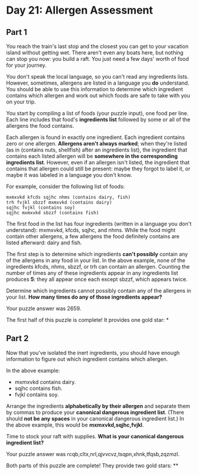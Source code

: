 # Day 21: Allergen Assessment

## Part 1

You reach the train's last stop and the closest you can get to your vacation island without getting wet. There aren't even any boats here, but nothing can stop you now: you build a raft. You just need a few days' worth of food for your journey.

You don't speak the local language, so you can't read any ingredients lists. However, sometimes, allergens are listed in a language you **do** understand. You should be able to use this information to determine which ingredient contains which allergen and work out which foods are safe to take with you on your trip.

You start by compiling a list of foods (your puzzle input), one food per line. Each line includes that food's **ingredients list** followed by some or all of the allergens the food contains.

Each allergen is found in exactly one ingredient. Each ingredient contains zero or one allergen. **Allergens aren't always marked**; when they're listed (as in (contains nuts, shellfish) after an ingredients list), the ingredient that contains each listed allergen will be **somewhere in the corresponding ingredients list**. However, even if an allergen isn't listed, the ingredient that contains that allergen could still be present: maybe they forgot to label it, or maybe it was labeled in a language you don't know.

For example, consider the following list of foods:

```
mxmxvkd kfcds sqjhc nhms (contains dairy, fish)
trh fvjkl sbzzf mxmxvkd (contains dairy)
sqjhc fvjkl (contains soy)
sqjhc mxmxvkd sbzzf (contains fish)
```

The first food in the list has four ingredients (written in a language you don't understand): mxmxvkd, kfcds, sqjhc, and nhms. While the food might contain other allergens, a few allergens the food definitely contains are listed afterward: dairy and fish.

The first step is to determine which ingredients **can't possibly** contain any of the allergens in any food in your list. In the above example, none of the ingredients kfcds, nhms, sbzzf, or trh can contain an allergen. Counting the number of times any of these ingredients appear in any ingredients list produces **5**: they all appear once each except sbzzf, which appears twice.

Determine which ingredients cannot possibly contain any of the allergens in your list. **How many times do any of those ingredients appear?**

Your puzzle answer was 2659.

The first half of this puzzle is complete! It provides one gold star: *

## Part 2

Now that you've isolated the inert ingredients, you should have enough information to figure out which ingredient contains which allergen.

In the above example:

* mxmxvkd contains dairy.
* sqjhc contains fish.
* fvjkl contains soy.

Arrange the ingredients **alphabetically by their allergen** and separate them by commas to produce your **canonical dangerous ingredient list**. (There should **not be any spaces** in your canonical dangerous ingredient list.) In the above example, this would be **mxmxvkd,sqjhc,fvjkl**.

Time to stock your raft with supplies. **What is your canonical dangerous ingredient list?**

Your puzzle answer was rcqb,cltx,nrl,qjvvcvz,tsqpn,xhnk,tfqsb,zqzmzl.

Both parts of this puzzle are complete! They provide two gold stars: **